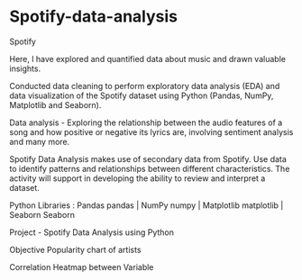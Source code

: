 # Spotify-data-analysis

Spotify

Here, l have explored and quantified data about music and drawn valuable insights.

Conducted data cleaning to perform exploratory data analysis (EDA) and data visualization of the Spotify dataset using Python (Pandas, NumPy, Matplotlib and Seaborn).

Data analysis - Exploring the relationship between the audio features of a song and how positive or negative its lyrics are, involving sentiment analysis and many more.

Spotify Data Analysis makes use of secondary data from Spotify. Use data to identify patterns and relationships between different characteristics. The activity will support in developing the ability to review and interpret a dataset.


Python Libraries :
Pandas pandas | NumPy numpy | Matplotlib matplotlib | Seaborn Seaborn

Project - Spotify Data Analysis using Python

Objective
Popularity chart of artists

Correlation Heatmap between Variable
